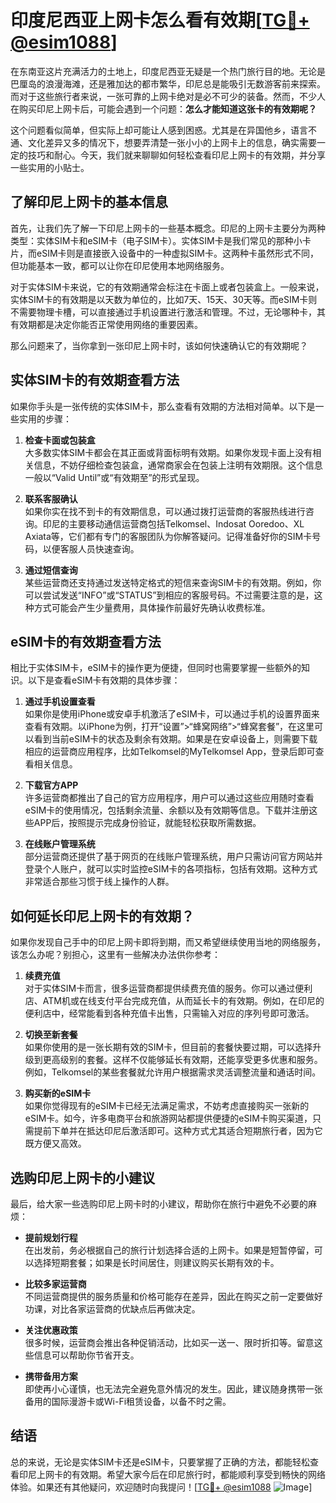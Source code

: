 # 印度尼西亚上网卡怎么看有效期[[TG💪+ @esim1088](https://t.me/s/esim1088)]

在东南亚这片充满活力的土地上，印度尼西亚无疑是一个热门旅行目的地。无论是巴厘岛的浪漫海滩，还是雅加达的都市繁华，印尼总是能吸引无数游客前来探索。而对于这些旅行者来说，一张可靠的上网卡绝对是必不可少的装备。然而，不少人在购买印尼上网卡后，可能会遇到一个问题：**怎么才能知道这张卡的有效期呢？**

这个问题看似简单，但实际上却可能让人感到困惑。尤其是在异国他乡，语言不通、文化差异又多的情况下，想要弄清楚一张小小的上网卡上的信息，确实需要一定的技巧和耐心。今天，我们就来聊聊如何轻松查看印尼上网卡的有效期，并分享一些实用的小贴士。

## **了解印尼上网卡的基本信息**

首先，让我们先了解一下印尼上网卡的一些基本概念。印尼的上网卡主要分为两种类型：实体SIM卡和eSIM卡（电子SIM卡）。实体SIM卡是我们常见的那种小卡片，而eSIM卡则是直接嵌入设备中的一种虚拟SIM卡。这两种卡虽然形式不同，但功能基本一致，都可以让你在印尼使用本地网络服务。

对于实体SIM卡来说，它的有效期通常会标注在卡面上或者包装盒上。一般来说，实体SIM卡的有效期是以天数为单位的，比如7天、15天、30天等。而eSIM卡则不需要物理卡槽，可以直接通过手机设置进行激活和管理。不过，无论哪种卡，其有效期都是决定你能否正常使用网络的重要因素。

那么问题来了，当你拿到一张印尼上网卡时，该如何快速确认它的有效期呢？

## **实体SIM卡的有效期查看方法**

如果你手头是一张传统的实体SIM卡，那么查看有效期的方法相对简单。以下是一些实用的步骤：

1. **检查卡面或包装盒**  
   大多数实体SIM卡都会在其正面或背面标明有效期。如果你发现卡面上没有相关信息，不妨仔细检查包装盒，通常商家会在包装上注明有效期限。这个信息一般以“Valid Until”或“有效期至”的形式呈现。

2. **联系客服确认**  
   如果你实在找不到卡的有效期信息，可以通过拨打运营商的客服热线进行咨询。印尼的主要移动通信运营商包括Telkomsel、Indosat Ooredoo、XL Axiata等，它们都有专门的客服团队为你解答疑问。记得准备好你的SIM卡号码，以便客服人员快速查询。

3. **通过短信查询**  
   某些运营商还支持通过发送特定格式的短信来查询SIM卡的有效期。例如，你可以尝试发送“INFO”或“STATUS”到相应的客服号码。不过需要注意的是，这种方式可能会产生少量费用，具体操作前最好先确认收费标准。

## **eSIM卡的有效期查看方法**

相比于实体SIM卡，eSIM卡的操作更为便捷，但同时也需要掌握一些额外的知识。以下是查看eSIM卡有效期的具体步骤：

1. **通过手机设置查看**  
   如果你是使用iPhone或安卓手机激活了eSIM卡，可以通过手机的设置界面来查看有效期。以iPhone为例，打开“设置”>“蜂窝网络”>“蜂窝套餐”，在这里可以看到当前eSIM卡的状态及剩余有效期。如果是在安卓设备上，则需要下载相应的运营商应用程序，比如Telkomsel的MyTelkomsel App，登录后即可查看相关信息。

2. **下载官方APP**  
   许多运营商都推出了自己的官方应用程序，用户可以通过这些应用随时查看eSIM卡的使用情况，包括剩余流量、余额以及有效期等信息。下载并注册这些APP后，按照提示完成身份验证，就能轻松获取所需数据。

3. **在线账户管理系统**  
   部分运营商还提供了基于网页的在线账户管理系统，用户只需访问官方网站并登录个人账户，就可以实时监控eSIM卡的各项指标，包括有效期。这种方式非常适合那些习惯于线上操作的人群。

## **如何延长印尼上网卡的有效期？**

如果你发现自己手中的印尼上网卡即将到期，而又希望继续使用当地的网络服务，该怎么办呢？别担心，这里有一些解决办法供你参考：

1. **续费充值**  
   对于实体SIM卡而言，很多运营商都提供续费充值的服务。你可以通过便利店、ATM机或在线支付平台完成充值，从而延长卡的有效期。例如，在印尼的便利店中，经常能看到各种充值卡出售，只需输入对应的序列号即可激活。

2. **切换至新套餐**  
   如果你使用的是一张长期有效的SIM卡，但目前的套餐快要过期，可以选择升级到更高级别的套餐。这样不仅能够延长有效期，还能享受更多优惠和服务。例如，Telkomsel的某些套餐就允许用户根据需求灵活调整流量和通话时间。

3. **购买新的eSIM卡**  
   如果你觉得现有的eSIM卡已经无法满足需求，不妨考虑直接购买一张新的eSIM卡。如今，许多电商平台和旅游网站都提供便捷的eSIM卡购买渠道，只需提前下单并在抵达印尼后激活即可。这种方式尤其适合短期旅行者，因为它既方便又高效。

## **选购印尼上网卡的小建议**

最后，给大家一些选购印尼上网卡时的小建议，帮助你在旅行中避免不必要的麻烦：

- **提前规划行程**  
  在出发前，务必根据自己的旅行计划选择合适的上网卡。如果是短暂停留，可以选择短期套餐；如果是长时间居住，则建议购买长期有效的卡。

- **比较多家运营商**  
  不同运营商提供的服务质量和价格可能存在差异，因此在购买之前一定要做好功课，对比各家运营商的优缺点后再做决定。

- **关注优惠政策**  
  很多时候，运营商会推出各种促销活动，比如买一送一、限时折扣等。留意这些信息可以帮助你节省开支。

- **携带备用方案**  
  即使再小心谨慎，也无法完全避免意外情况的发生。因此，建议随身携带一张备用的国际漫游卡或Wi-Fi租赁设备，以备不时之需。

## 结语

总的来说，无论是实体SIM卡还是eSIM卡，只要掌握了正确的方法，都能轻松查看印尼上网卡的有效期。希望大家今后在印尼旅行时，都能顺利享受到畅快的网络体验。如果还有其他疑问，欢迎随时向我提问！[[TG💪+ @esim1088](https://t.me/s/esim1088) ![Image](https://i.postimg.cc/4NQfJmqS/Snipaste-2025-05-13-00-14-12.png)]